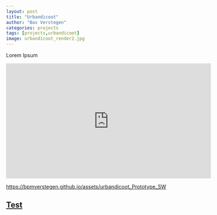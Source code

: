 ```yaml
---
layout: post
title: "Urbandicoot"
author: "Bas Verstegen"
categories: projects
tags: [projects,urbandicoot]
image: urbandicoot_render2.jpg
---
```


Lorem Ipsum

<iframe width="560" height="315" src="https://github.com/user-attachments/assets/71c89f0f-5d48-4e0e-b6ec-ea81188410d7" frameborder="0" allowfullscreen></iframe>

https://bpmverstegen.github.io/assets/urbandicoot_Prototype_SW

## [Test](https://www.google.com/)
